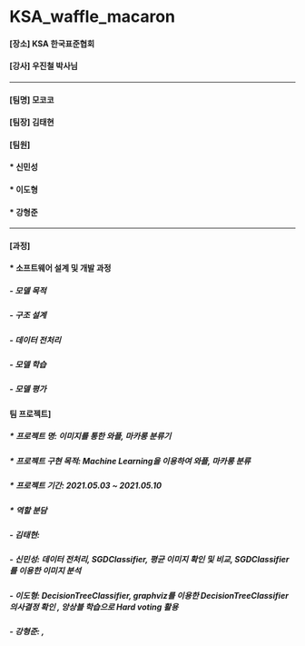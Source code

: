 # KSA_waffle_macaron


#### [장소] KSA 한국표준협회
#### [강사] 우진철 박사님

***
#### [팀명] 모코코

#### [팀장] 김태현

#### [팀원]
####   * 신민성
####   * 이도형
####   * 강형준

***
#### [과정]
####  * 소프트웨어 설계 및 개발 과정
#####    - 모델 목적
#####    - 구조 설계
#####    - 데이터 전처리
#####    - 모델 학습
#####    - 모델 평가

#### 팀 프로젝트]
#####  * 프로젝트 명: 이미지를 통한 와플, 마카롱 분류기
#####  * 프로젝트 구현 목적: Machine Learning을 이용하여 와플, 마카롱 분류
#####  * 프로젝트 기간: 2021.05.03 ~ 2021.05.10
#####  * 역할 분담
#####    - 김태현:
#####    - 신민성: 데이터 전처리, SGDClassifier, 평균 이미지 확인 및 비교, SGDClassifier를 이용한 이미지 분석
#####    - 이도형: DecisionTreeClassifier, graphviz를 이용한 DecisionTreeClassifier 의사결정 확인 , 앙상블 학습으로 Hard voting 활용
#####    - 강형준: , 
